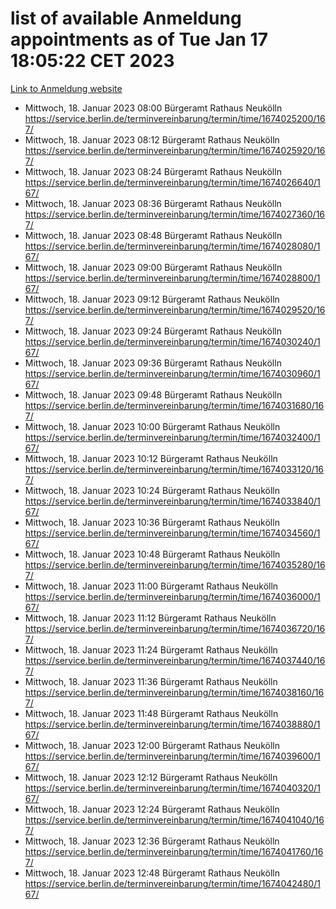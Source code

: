 # list of available Anmeldung appointments as of Tue Jan 17 18:05:22 CET 2023
[Link to Anmeldung website](https://service.berlin.de/terminvereinbarung/termin/tag.php?termin=0&anliegen[]=120686&dienstleisterlist=122210,122217,327316,122219,327312,122227,327314,122231,327346,122243,327348,122252,329742,122260,329745,122262,329748,122254,329751,122271,327278,122273,327274,122277,327276,330436,122280,327294,122282,327290,122284,327292,327539,122291,327270,122285,327266,122286,327264,122296,327268,150230,329760,122301,327282,122297,327286,122294,327284,122312,329763,122314,329775,122304,327330,122311,327334,122309,327332,122281,327352,122279,329772,122276,327324,122274,327326,122267,329766,122246,327318,122251,327320,122257,327322,122208,327298,122226,327300,121362,121364&herkunft=http%3A%2F%2Fservice.berlin.de%2Fdienstleistung%2F120686%2F)
- Mittwoch, 18. Januar 2023 08:00 Bürgeramt Rathaus Neukölln https://service.berlin.de/terminvereinbarung/termin/time/1674025200/167/
- Mittwoch, 18. Januar 2023 08:12 Bürgeramt Rathaus Neukölln https://service.berlin.de/terminvereinbarung/termin/time/1674025920/167/
- Mittwoch, 18. Januar 2023 08:24 Bürgeramt Rathaus Neukölln https://service.berlin.de/terminvereinbarung/termin/time/1674026640/167/
- Mittwoch, 18. Januar 2023 08:36 Bürgeramt Rathaus Neukölln https://service.berlin.de/terminvereinbarung/termin/time/1674027360/167/
- Mittwoch, 18. Januar 2023 08:48 Bürgeramt Rathaus Neukölln https://service.berlin.de/terminvereinbarung/termin/time/1674028080/167/
- Mittwoch, 18. Januar 2023 09:00 Bürgeramt Rathaus Neukölln https://service.berlin.de/terminvereinbarung/termin/time/1674028800/167/
- Mittwoch, 18. Januar 2023 09:12 Bürgeramt Rathaus Neukölln https://service.berlin.de/terminvereinbarung/termin/time/1674029520/167/
- Mittwoch, 18. Januar 2023 09:24 Bürgeramt Rathaus Neukölln https://service.berlin.de/terminvereinbarung/termin/time/1674030240/167/
- Mittwoch, 18. Januar 2023 09:36 Bürgeramt Rathaus Neukölln https://service.berlin.de/terminvereinbarung/termin/time/1674030960/167/
- Mittwoch, 18. Januar 2023 09:48 Bürgeramt Rathaus Neukölln https://service.berlin.de/terminvereinbarung/termin/time/1674031680/167/
- Mittwoch, 18. Januar 2023 10:00 Bürgeramt Rathaus Neukölln https://service.berlin.de/terminvereinbarung/termin/time/1674032400/167/
- Mittwoch, 18. Januar 2023 10:12 Bürgeramt Rathaus Neukölln https://service.berlin.de/terminvereinbarung/termin/time/1674033120/167/
- Mittwoch, 18. Januar 2023 10:24 Bürgeramt Rathaus Neukölln https://service.berlin.de/terminvereinbarung/termin/time/1674033840/167/
- Mittwoch, 18. Januar 2023 10:36 Bürgeramt Rathaus Neukölln https://service.berlin.de/terminvereinbarung/termin/time/1674034560/167/
- Mittwoch, 18. Januar 2023 10:48 Bürgeramt Rathaus Neukölln https://service.berlin.de/terminvereinbarung/termin/time/1674035280/167/
- Mittwoch, 18. Januar 2023 11:00 Bürgeramt Rathaus Neukölln https://service.berlin.de/terminvereinbarung/termin/time/1674036000/167/
- Mittwoch, 18. Januar 2023 11:12 Bürgeramt Rathaus Neukölln https://service.berlin.de/terminvereinbarung/termin/time/1674036720/167/
- Mittwoch, 18. Januar 2023 11:24 Bürgeramt Rathaus Neukölln https://service.berlin.de/terminvereinbarung/termin/time/1674037440/167/
- Mittwoch, 18. Januar 2023 11:36 Bürgeramt Rathaus Neukölln https://service.berlin.de/terminvereinbarung/termin/time/1674038160/167/
- Mittwoch, 18. Januar 2023 11:48 Bürgeramt Rathaus Neukölln https://service.berlin.de/terminvereinbarung/termin/time/1674038880/167/
- Mittwoch, 18. Januar 2023 12:00 Bürgeramt Rathaus Neukölln https://service.berlin.de/terminvereinbarung/termin/time/1674039600/167/
- Mittwoch, 18. Januar 2023 12:12 Bürgeramt Rathaus Neukölln https://service.berlin.de/terminvereinbarung/termin/time/1674040320/167/
- Mittwoch, 18. Januar 2023 12:24 Bürgeramt Rathaus Neukölln https://service.berlin.de/terminvereinbarung/termin/time/1674041040/167/
- Mittwoch, 18. Januar 2023 12:36 Bürgeramt Rathaus Neukölln https://service.berlin.de/terminvereinbarung/termin/time/1674041760/167/
- Mittwoch, 18. Januar 2023 12:48 Bürgeramt Rathaus Neukölln https://service.berlin.de/terminvereinbarung/termin/time/1674042480/167/
